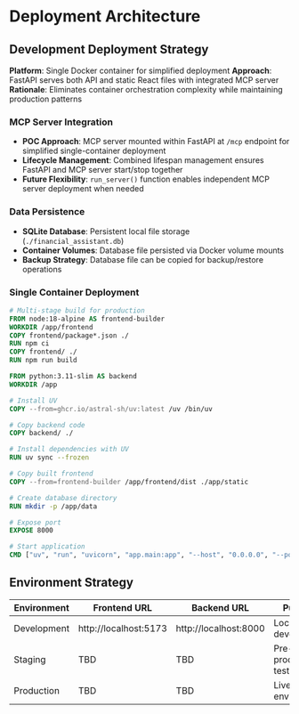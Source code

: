 # Deployment Architecture

## Development Deployment Strategy

**Platform**: Single Docker container for simplified deployment
**Approach**: FastAPI serves both API and static React files with integrated MCP server
**Rationale**: Eliminates container orchestration complexity while maintaining production patterns

### MCP Server Integration
- **POC Approach**: MCP server mounted within FastAPI at `/mcp` endpoint for simplified single-container deployment
- **Lifecycle Management**: Combined lifespan management ensures FastAPI and MCP server start/stop together  
- **Future Flexibility**: `run_server()` function enables independent MCP server deployment when needed

### Data Persistence
- **SQLite Database**: Persistent local file storage (`./financial_assistant.db`)
- **Container Volumes**: Database file persisted via Docker volume mounts
- **Backup Strategy**: Database file can be copied for backup/restore operations

### Single Container Deployment

```dockerfile
# Multi-stage build for production
FROM node:18-alpine AS frontend-builder
WORKDIR /app/frontend
COPY frontend/package*.json ./
RUN npm ci
COPY frontend/ ./
RUN npm run build

FROM python:3.11-slim AS backend
WORKDIR /app

# Install UV
COPY --from=ghcr.io/astral-sh/uv:latest /uv /bin/uv

# Copy backend code
COPY backend/ ./

# Install dependencies with UV
RUN uv sync --frozen

# Copy built frontend
COPY --from=frontend-builder /app/frontend/dist ./app/static

# Create database directory
RUN mkdir -p /app/data

# Expose port
EXPOSE 8000

# Start application
CMD ["uv", "run", "uvicorn", "app.main:app", "--host", "0.0.0.0", "--port", "8000"]
```

## Environment Strategy

| Environment | Frontend URL | Backend URL | Purpose |
|-------------|--------------|-------------|---------|
| Development | http://localhost:5173 | http://localhost:8000 | Local development |
| Staging | TBD | TBD | Pre-production testing |
| Production | TBD | TBD | Live POC environment |